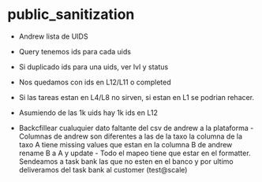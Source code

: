 # public_sanitization


- Andrew lista de UIDS
- Query tenemos ids para cada uids
- Si duplicado ids para una uids, ver lvl y status
- Nos quedamos con ids en L12/L11 o completed

- Si las tareas estan en L4/L8 no sirven, si estan en L1 se podrian rehacer.

- Asumiendo de las 1k uids hay 1k ids en L12

- Backcfillear cualuquier dato faltante del csv de andrew a la plataforma
      - Columnas de andrew son diferentes a las de la taxo
  la columna de la taxo A tiene missing values que estan en la columna B de andrew
  rename B a A y update
      - Todo el mapeo tiene que estar en el formatter.
Sendeamos a task bank las que no esten en el banco y por ultimo deliveramos del task bank al customer (test@scale)
